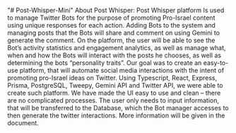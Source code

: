 "# Post-Whisper-Mini" 
About Post Whisper: 
Post Whisper platform Is used to manage Twitter Bots for the purpose of promoting Pro-Israel content using unique responses for each action. Adding Bots to the system and managing posts that the Bots will share and comment on using Gemini to generate the comment. 
On the platform, the user will be able to see the Bot’s activity statistics and engagement analytics, as well as manage what, when and how the Bots will interact with the posts he chooses, as well as determining the bots “personality traits”.
Our goal was to create an easy-to-use platform, that will automate social media interactions with the intent of promoting pro-Israel ideas on Twitter.
Using Typescript, React, Express, Prisma, PostgreSQL, Tweepy, Gemini API and Twitter API, we were able to create such platform.
We have made the UI easy to use and clean – there are no complicated processes. The user only needs to input information, that will be transferred to the Database, which the Bot manager accesses to then generate the twitter interactions. More information will be given in the document.

